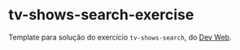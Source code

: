 # tv-shows-search-exercise

Template para solução do exercício `tv-shows-search`, do [Dev Web](https://github.com/ermogenes/aulas-programacao-web).

